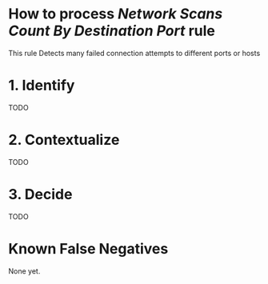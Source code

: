 # How to process *Network Scans Count By Destination Port* rule
This rule Detects many failed connection attempts to different ports or hosts

# 1. Identify
TODO

# 2. Contextualize
TODO

# 3. Decide
TODO

# Known False Negatives
None yet.
